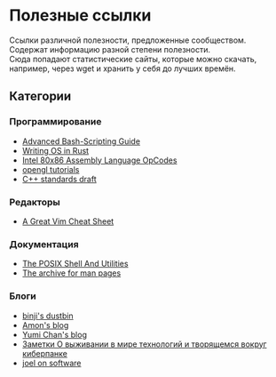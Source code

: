 # Полезные ссылки

Ссылки различной полезности, предложенные сообществом.  
Содержат информацию разной степени полезности.  
Сюда попадают статистические сайты, которые можно скачать, например, через wget и хранить у себя до лучших времён.

## Категории


### Программирование
* [Advanced Bash-Scripting Guide](https://tldp.org/LDP/abs/html/)
* [Writing OS in Rust](https://os.phil-opp.com/)
* [Intel 80x86 Assembly Language OpCodes](http://www.mathemainzel.info/files/x86asmref.html)
* [opengl tutorials](https://www.opengl-tutorial.org/)
* [C++ standards draft](https://eel.is/c++draft/)
### Редакторы
* [A Great Vim Cheat Sheet](https://vimsheet.com/)
### Документация
* [The POSIX Shell And Utilities](http://shellhaters.org/)
* [The archive for man pages](https://manned.org/)
### Блоги
* [binji's dustbin](https://binji.github.io/) 
* [Amon's blog](https://fasterthanli.me/)
* [Yumi Chan's blog](https://yumichan.net/)
* [Заметки О выживании в мире технологий и творящемся вокруг киберпанке](https://vas3k.ru)
* [joel on software](https://www.joelonsoftware.com/)
